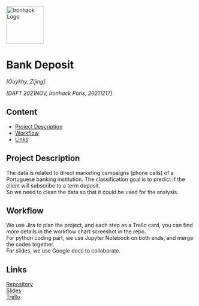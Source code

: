 <img src="https://bit.ly/2VnXWr2" alt="Ironhack Logo" width="100"/>

# Bank Deposit
*[Ouykhy, Zijing]*

*[DAFT 2021NOV, Ironhack Paris, 20211217]*

## Content
- [Project Description](#project-description)
- [Workflow](#workflow)
- [Links](#links)

## Project Description
The data is related to direct marketing campaigns (phone calls) of a Portuguese banking institution. The classification goal is to predict if the client will subscribe to a term deposit. \
So we need to clean the data so that it could be used for the analysis.

## Workflow
We use Jira to plan the project, and each step as a Trello card, you can find more details in the workflow chart screeshot in the repo.\
For python coding part, we use Jupyter Notebook on both ends, and merge the codes together.\
For slides, we use Google docs to collaborate.

## Links

[Repository](https://github.com/CarrieZijing/Project-3-Bank-Deposit)  
[Slides](https://slides.com/)  
[Trello](https://trello.com/b/UCYj0HaV/group-3-bank-deposit)  
